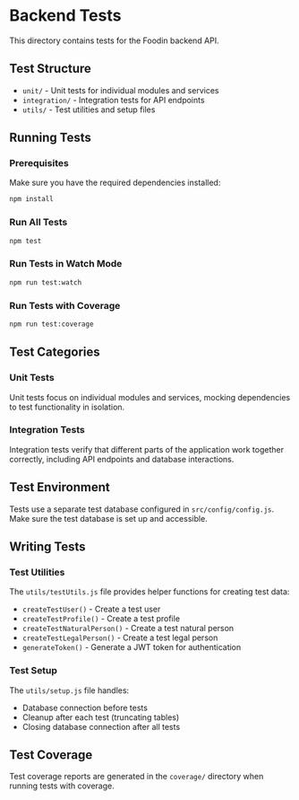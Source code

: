 # Backend Tests

This directory contains tests for the Foodin backend API.

## Test Structure

- `unit/` - Unit tests for individual modules and services
- `integration/` - Integration tests for API endpoints
- `utils/` - Test utilities and setup files

## Running Tests

### Prerequisites

Make sure you have the required dependencies installed:

```bash
npm install
```

### Run All Tests

```bash
npm test
```

### Run Tests in Watch Mode

```bash
npm run test:watch
```

### Run Tests with Coverage

```bash
npm run test:coverage
```

## Test Categories

### Unit Tests

Unit tests focus on individual modules and services, mocking dependencies to test functionality in isolation.

### Integration Tests

Integration tests verify that different parts of the application work together correctly, including API endpoints and database interactions.

## Test Environment

Tests use a separate test database configured in `src/config/config.js`. Make sure the test database is set up and accessible.

## Writing Tests

### Test Utilities

The `utils/testUtils.js` file provides helper functions for creating test data:

- `createTestUser()` - Create a test user
- `createTestProfile()` - Create a test profile
- `createTestNaturalPerson()` - Create a test natural person
- `createTestLegalPerson()` - Create a test legal person
- `generateToken()` - Generate a JWT token for authentication

### Test Setup

The `utils/setup.js` file handles:

- Database connection before tests
- Cleanup after each test (truncating tables)
- Closing database connection after all tests

## Test Coverage

Test coverage reports are generated in the `coverage/` directory when running tests with coverage.